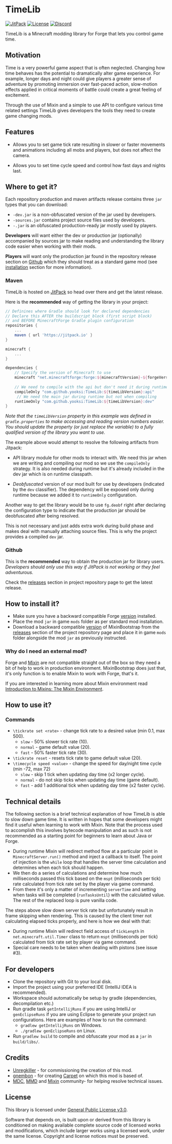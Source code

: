 # TimeLib
[![JitPack](https://jitpack.io/v/yooksi/TimeLib.svg)](https://jitpack.io/#yooksi/TimeLib) [![License](https://img.shields.io/github/license/yooksi/TimeLib)](https://www.gnu.org/licenses/) [![Discord](https://img.shields.io/discord/710517912485494794)](https://discord.gg/dKY9xW)

TimeLib is a Minecraft modding library for Forge that lets you control game time.

## Motivation

Time is a very powerful game aspect that is often neglected. Changing how time behaves has the potential to dramatically alter game experience. For example, longer days and night could give players a greater sense of adventure by promoting immersion over fast-paced action, slow-motion effects applied in critical moments of battle could create a great feeling of excitement. 

Through the use of Mixin and a simple to use API to configure various time related settings TimeLib gives developers the tools they need to create game changing mods.

## Features

- Allows you to set game tick rate resulting in slower or faster movements and animations
 including all mobs and players, but does not affect the camera.

- Allows you to set time cycle speed and control how fast days and nights last.

## Where to get it?

Each repository production and maven artifacts release contains three `jar` types that you can download:

- `-dev.jar` is a non-obfuscated version of the jar used by developers.
- `-sources.jar` contains project source files used by developers.
- `-.jar` is an obfuscated production-ready jar mostly used by players. 

**Developers** will want either the dev or production jar (optionally) accompanied by sources jar to make reading and understanding the library code easier when working with their mods.

**Players** will want only the production jar found in the repository release section on [Github](#github) which they should treat as a standard game mod (see [installation](#how-to-install-it) section for more information).

### Maven

TimeLib is hosted on [JitPack](https://jitpack.io/#yooksi/TimeLib) so head over there and get the latest release.

Here is the **recommended** way of getting the library in your project:

```groovy
// Definines where Gradle should look for declared dependencies
// Declare this AFTER the buildscript block (first script block)
// and BEFORE MinecraftForge Gradle plugin configuration
repositories {
	...
	maven { url 'https://jitpack.io' }
}

minecraft {
	...
}

dependencies {
    // Specify the version of Minecraft to use
    minecraft "net.minecraftforge:forge:${minecraftVersion}-${forgeVersion}"
    
    // We need to compile with the api but don't need it during runtime
    compileOnly "com.github.yooksi:TimeLib:${timeLibVersion}:api"
     // We need the main jar during runtime but not when compiling
    runtimeOnly "com.github.yooksi:TimeLib:${timeLibVersion}:dev"
}
```

*Note that the `timeLibVersion` property in this example was defined in `gradle.properties` to make accessing and reading version numbers easier. You should update the property (or just replace the variable) to a fully qualified version of the library you want to use.*

The example above would attempt to resolve the following artifacts from Jitpack:

- API library module for other mods to interact with. We need this jar when we are writing and compiling  our mod so we use the `compileOnly` strategy. It is also needed during runtime but it's already included in the dev jar which is on runtime classpath.

- *Deobfuscated* version of our mod built for use by developers (indicated by the `dev` classifier). The dependency will be exposed only during runtime because we added it to `runtimeOnly` configuration.

Another way to get the library would be to use `fg.deobf` right after declaring the configuration type to indicate that the production jar should be deobfuscated after being resolved. 

This is not necessary and just adds extra work during build phase and makes deal with manually attaching source files. This is why the project provides a compiled `dev` jar.

### Github

This is the **recommended** way to obtain the production jar for library users.  
*Developers should only use this way if JitPack is not working or they feel adventurous.*

Check the [releases](https://github.com/yooksi/TimeLib/releases) section in project repository page to get the latest release. 

## How to install it?

- Make sure you have a backward compatible Forge [version](https://github.com/yooksi/trcm/blob/master/gradle.properties#L11) installed.
- Place the mod `jar` in game `mods` folder as per standard mod installation.
- Download a backward compatible [version](https://github.com/yooksi/trcm/blob/master/gradle.properties#L15) of MixinBootstrap from the [releases](https://github.com/LXGaming/MixinBootstrap/releases) section of the project repository page and place it in game `mods` folder alongside the mod `jar` as previously instructed.

### Why do I need an external mod?

Forge and [Mixin](https://github.com/SpongePowered/Mixin) are not compatible straight out of the box so they need a bit of help to work in production environment. MixinBootstrap does just that, it's only function is to enable Mixin to work with Forge, that's it. 

If you are interested in learning more about Mixin environment read [Introduction to Mixins: The Mixin Environment](https://github.com/SpongePowered/Mixin/wiki/Introduction-to-Mixins---The-Mixin-Environment).

## How to use it?

### Commands

- `\tickrate set <rate>` - change tick rate to a desired value (min 0.1, max 500).
  - `slow` - 50% slower tick rate (10).
  - `normal` - game default value (20).
  - `fast` - 50% faster tick rate (30).
- `\tickrate reset` - resets tick rate to game default value (20).
- `\timecycle speed <value>` - change the speed for day/night time cycle (min -72, max 72)
  - `slow` - skip 1 tick when updating day time (x2 longer cycle).
  - `normal` - do not skip ticks when updating day time (game default).
  - `fast` - add 1 additional tick when updating day time (x2 faster cycle). 

## Technical details

The following section is a brief technical explanation of how TimeLib is able to slow down game time. It is written in hopes that some developers might find it useful when learning to work with Mixin. Note that the process used to accomplish this involves bytecode manipulation and as such is not recommended as a starting point for beginners to learn about Java or Forge.

- During runtime Mixin will redirect method flow at a particular point in `MinecraftServer.run()` method and inject a callback to itself. The point of injection is the `while` loop that handles the server time calculation and determines when each tick should happen.
- We then do a series of calculations and determine how much milliseconds passed this tick based on the `mspt` (milliseconds per tick) rate calculated from tick rate set by the player via game command.
- From there it's only a matter of incrementing `serverTime` and setting when tasks will be completed (`runTasksUntil`) with the calculated value. The rest of the replaced loop is pure vanilla code.

The steps above slow down server tick rate but unfortunately result in frame skipping when rendering. This is caused by the client timer not calculating elapsed ticks properly, and here is how we deal with that: 

- During runtime Mixin will redirect field access of `tickLength` in `net.minecraft.util.Timer` class to return `mspt` (milliseconds per tick) calculated from tick rate set by player via game command.
- Special care needs to be taken when dealing with pistons (see issue #3).

## For developers

- Clone the repository with Git to your local disk.
- Import the project using your preferred IDE (IntelliJ IDEA is recommended).
- Workspace should automatically be setup by gradle (dependencies, decompilation etc.)
- Run gradle task `getIntellijRuns` if you are using IntelliJ or `genEclipseRuns` if you are using Eclipse to generate your project run configurations. Here are examples of how to run the command:
  - `gradlew getIntellijRuns` on Windows.
  - `./gradlew genEclipseRuns` on Linux.
- Run `gradlew build` to compile and obfuscate your mod as a `jar` in `build/libs/`.

## Credits

- [Unregkiller](https://github.com/Unregkiller) - for commissioning the creation of this mod.
- [gnembon](https://github.com/gnembon) - for creating [Carpet](https://github.com/gnembon/fabric-carpet/blob/master/src/main/java/carpet/mixins/MinecraftServer_tickspeedMixin.java) on which this mod is based of.
- [MDC](https://www.moddevcafe.com/), [MMD](https://discordapp.com/invite/EDbExcX)  and [Mixin](https://discord.gg/sponge) community- for helping resolve technical issues. 

## License

This library is licensed under [General Public License v3.0](https://www.gnu.org/licenses).

Software that depends on, is built upon or derived from this library  is conditioned on making available complete source code of licensed  works and modifications, which include larger works using a licensed   work, under the same license. Copyright and license notices must be  preserved.

